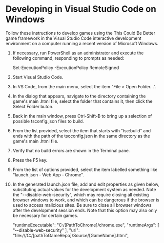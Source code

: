 Developing in Visual Studio Code on Windows
===========================================

Follow these instructions to develop games using the This Could Be Better
game framework in the Visual Studio Code interactive development environment
on a computer running a recent version of Microsoft Windows.

1. If necessary, run PowerShell as an administrator and execute the following
command, responding to prompts as needed:

	Set-ExecutionPolicy -ExecutionPolicy RemoteSigned

2. Start Visual Studio Code.

3. In VS Code, from the main menu, select the item "File > Open Folder...".

4. In the dialog that appears, navigate to the directory containing the game's
main .html file, select the folder that contains it, then click the
Select Folder buton.

5. Back in the main window, press Ctrl-Shift-B to bring up a selection of
possible tsconfig.json files to build.

6. From the list provided, select the item that starts with "tsc:build" and
ends with the path of the tscconfig.json in the same directory as the game's
main .html file.

7. Verify that no build errors are shown in the Terminal pane.

8. Press the F5 key.

9. From the list of options provided, select the item labelled something like
"launch.json - Web App - Chrome".

10. In the generated launch.json file, add and edit properties as given below,
substituting actual values for the development system as needed.  Note the
"--disable-web-security", which may require closing all existing browser windows
to work, and which can be dangerous if the browser is used to access malicious
sites.  Be sure to close all browser windows after the development session ends.
Note that this option may also only be necessary for certain games.

	"runtimeExecutable": "C:/[PathToChrome]/chrome.exe",
	"runtimeArgs": [ "--disable-web-security" ],
	"url": "file:///C:/[pathToGameRepo]/Source/[GameName].html",

